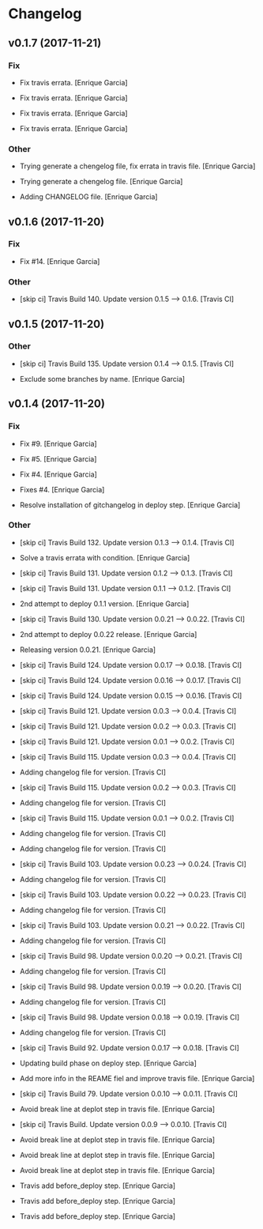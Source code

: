 # Changelog


## v0.1.7 (2017-11-21)

### Fix

* Fix travis errata. [Enrique Garcia]

* Fix travis errata. [Enrique Garcia]

* Fix travis errata. [Enrique Garcia]

* Fix travis errata. [Enrique Garcia]

### Other

* Trying generate a chengelog file, fix errata in travis file. [Enrique Garcia]

* Trying generate a chengelog file. [Enrique Garcia]

* Adding CHANGELOG file. [Enrique Garcia]


## v0.1.6 (2017-11-20)

### Fix

* Fix #14. [Enrique Garcia]

### Other

* [skip ci] Travis Build 140. Update version 0.1.5 --> 0.1.6. [Travis CI]


## v0.1.5 (2017-11-20)

### Other

* [skip ci] Travis Build 135. Update version 0.1.4 --> 0.1.5. [Travis CI]

* Exclude some branches by name. [Enrique Garcia]


## v0.1.4 (2017-11-20)

### Fix

* Fix #9. [Enrique Garcia]

* Fix #5. [Enrique Garcia]

* Fix #4. [Enrique Garcia]

* Fixes #4. [Enrique Garcia]

* Resolve installation of gitchangelog in deploy step. [Enrique Garcia]

### Other

* [skip ci] Travis Build 132. Update version 0.1.3 --> 0.1.4. [Travis CI]

* Solve a travis errata with condition. [Enrique Garcia]

* [skip ci] Travis Build 131. Update version 0.1.2 --> 0.1.3. [Travis CI]

* [skip ci] Travis Build 131. Update version 0.1.1 --> 0.1.2. [Travis CI]

* 2nd attempt to deploy 0.1.1 version. [Enrique Garcia]

* [skip ci] Travis Build 130. Update version 0.0.21 --> 0.0.22. [Travis CI]

* 2nd attempt to deploy 0.0.22 release. [Enrique Garcia]

* Releasing version 0.0.21. [Enrique Garcia]

* [skip ci] Travis Build 124. Update version 0.0.17 --> 0.0.18. [Travis CI]

* [skip ci] Travis Build 124. Update version 0.0.16 --> 0.0.17. [Travis CI]

* [skip ci] Travis Build 124. Update version 0.0.15 --> 0.0.16. [Travis CI]

* [skip ci] Travis Build 121. Update version 0.0.3 --> 0.0.4. [Travis CI]

* [skip ci] Travis Build 121. Update version 0.0.2 --> 0.0.3. [Travis CI]

* [skip ci] Travis Build 121. Update version 0.0.1 --> 0.0.2. [Travis CI]

* [skip ci] Travis Build 115. Update version 0.0.3 --> 0.0.4. [Travis CI]

* Adding changelog file for version. [Travis CI]

* [skip ci] Travis Build 115. Update version 0.0.2 --> 0.0.3. [Travis CI]

* Adding changelog file for version. [Travis CI]

* [skip ci] Travis Build 115. Update version 0.0.1 --> 0.0.2. [Travis CI]

* Adding changelog file for version. [Travis CI]

* Adding changelog file for version. [Travis CI]

* [skip ci] Travis Build 103. Update version 0.0.23 --> 0.0.24. [Travis CI]

* Adding changelog file for version. [Travis CI]

* [skip ci] Travis Build 103. Update version 0.0.22 --> 0.0.23. [Travis CI]

* Adding changelog file for version. [Travis CI]

* [skip ci] Travis Build 103. Update version 0.0.21 --> 0.0.22. [Travis CI]

* Adding changelog file for version. [Travis CI]

* [skip ci] Travis Build 98. Update version 0.0.20 --> 0.0.21. [Travis CI]

* Adding changelog file for version. [Travis CI]

* [skip ci] Travis Build 98. Update version 0.0.19 --> 0.0.20. [Travis CI]

* Adding changelog file for version. [Travis CI]

* [skip ci] Travis Build 98. Update version 0.0.18 --> 0.0.19. [Travis CI]

* Adding changelog file for version. [Travis CI]

* [skip ci] Travis Build 92. Update version 0.0.17 --> 0.0.18. [Travis CI]

* Updating build phase on deploy step. [Enrique Garcia]

* Add more info in the REAME fiel and improve travis file. [Enrique Garcia]

* [skip ci] Travis Build 79. Update version 0.0.10 --> 0.0.11. [Travis CI]

* Avoid break line at deplot step in travis file. [Enrique Garcia]

* [skip ci] Travis Build. Update version 0.0.9 --> 0.0.10. [Travis CI]

* Avoid break line at deplot step in travis file. [Enrique Garcia]

* Avoid break line at deplot step in travis file. [Enrique Garcia]

* Avoid break line at deplot step in travis file. [Enrique Garcia]

* Travis add before_deploy step. [Enrique Garcia]

* Travis add before_deploy step. [Enrique Garcia]

* Travis add before_deploy step. [Enrique Garcia]


